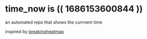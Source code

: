 # time_now is (( 1686153600844 ))

an automated repo that shows the currnent time

inspired by [breakingheatmap](https://github.com/breakingheatmap/breakingheatmap)
